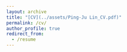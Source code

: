 ```yaml
---
layout: archive
title: "[CV](../assets/Ping-Ju Lin_CV.pdf)"
permalink: /cv/
author_profile: true
redirect_from:
  - /resume
---
```


